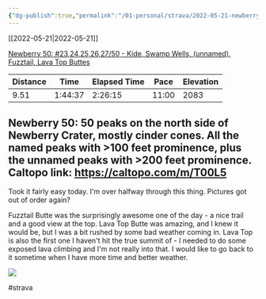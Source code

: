 ```yaml
---
{"dg-publish":true,"permalink":"/01-personal/strava/2022-05-21-newberry-50-23-24-25-26-27-50-kide-swamp-wells-unnamed-fuzztail-lava-top-buttes/"}
---
```



[[2022-05-21\|2022-05-21]]

[Newberry 50: #23,24,25,26,27/50 - Kide, Swamp Wells, (unnamed), Fuzztail, Lava Top Buttes](https://www.strava.com/activities/7181013542)

| Distance | Time    | Elapsed Time | Pace  | Elevation |
| -------- | ------- | ------------ | ----- | --------- |
| 9.51     | 1:44:37 | 2:26:15      | 11:00 | 2083      |


Newberry 50: 50 peaks on the north side of Newberry Crater, mostly cinder cones. All the named peaks with >100 feet prominence, plus the unnamed peaks with >200 feet prominence. Caltopo link: https://caltopo.com/m/T00L5
--
Took it fairly easy today. I'm over halfway through this thing. Pictures got out of order again?

Fuzztail Butte was the surprisingly awesome one of the day - a nice trail and a good view at the top. Lava Top Butte was amazing, and I knew it would be, but I was a bit rushed by some bad weather coming in. Lava Top is also the first one I haven't hit the true summit of - I needed to do some exposed lava climbing and I'm not really into that. I would like to go back to it sometime when I have more time and better weather.
    
![](https://dgtzuqphqg23d.cloudfront.net/EzyakTogdDpOxeesB64RIn80GnVueGHLR6pYa5-pg3k-768x576.jpg)

    

#strava
